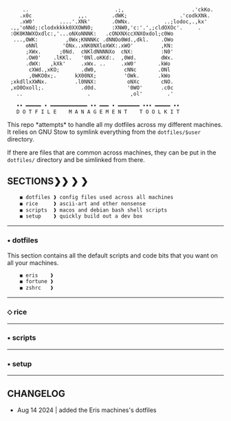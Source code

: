 ```shell

     ..                            .;,                      .'ckKo.
    .x0c               ,,.        .dWK;                 .'codkXNk.
    .xW0'        ....'.XNk'       .OWNx.           ..;lodoc,.,kx'
 .,,'oNNd;:clodxkkkk0XXOWN0;      :XNW0,'c:'.',;cldOXOc'.     .
 :OK0KNWXOxdlc:,'...oNXoNNNK:   .cONXNXccXNXOxdol;c0Wo
  ...,OWK:         ,0Wx;KNNNKc .dNNOo0Wd.,dkl.    .OWo
      oNNl        'ONx..xNK0NXloXWX:.xWO'         ,KN:
      ;XWx.      ;0Nd.  cNKldNNNNXo  cNX:         :N0'
      .OW0'    .lKKl.   '0Nl.oKKd:.  ,0Wd.        dWx.
      .dWX:   ,kXk'     .xWx. ..     .xW0'       .kWo
       cXWd.,xKO;       .dW0,         cNNc       .ONl
       ,0WKO0x;.      kX00NX;         'OWk.      .kWo
 ;xkdllxXWNx.         .l0NNX:          oNXc       cNO.
 ,xO0Oxoll;.            .d0d.          '0WO'      .c0c
   ..                     .             ,ol'        .'

   •• ━━━━━ • ━━━━━━━━━━━━ •• ━━━ • ━━━━━━━ ••• ━━━━━ ••
   D O T F I L E    M A N A G E M E N T    T O O L K I T

```

This repo \*attempts\* to handle all my dotfiles across my different machines. It relies on GNU Stow to symlink everything from the `dotfiles/$user` directory.

If there are files that are common across machines, they can be put in the `dotfiles/` directory and be simlinked from there. 

## SECTIONS❯❯ ❯  ❯

```sh
    ◼ dotfiles ❱ config files used across all machines
    ◼ rice     ❱ ascii-art and other nonsense
    ◼ scripts  ❱ macos and debian bash shell scripts
    ◼ setup    ❱ quickly build out a dev box
```

------------------------

### • dotfiles

This section contains all the default scripts and code bits that you want on all your machines.

```sh
    ◼ eris    ❱
    ◼ fortune ❱
    ◼ zshrc   ❱
```

------------------------

### ⬦ rice
------------------------

### • scripts

------------------------

### • setup

------------------------

## CHANGELOG

+ Aug 14 2024 | added the Eris machines's dotfiles